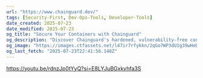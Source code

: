 ```yaml
---
url: "https://www.chainguard.dev/"
tags: [Security-First, Dev-Ops-Tools, Developer-Tools]
date_created: 2025-07-23
date_modified: 2025-07-23
og_title: "Secure Your Containers with Chainguard"
og_description: "Discover Chainguard's hardened, vulnerability-free container images designed to keep your infrastructure secure and efficient."
og_image: "https://images.ctfassets.net/l47ir7rfykkn/2qGo7WP3dU1g39wHeDBVE/f72f587621427e9322fec3d1b7dd2e7e/OpenGraph_General.png"
og_last_fetch: "2025-07-23T22:41:56.148Z"
---
```



https://youtu.be/rdnzJp0tYyQ?si=E8LYJuBGxkvhfa3S
